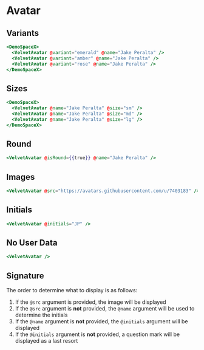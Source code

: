 # Avatar

## Variants

```hbs preview-template
<DemoSpaceX>
  <VelvetAvatar @variant="emerald" @name="Jake Peralta" />
  <VelvetAvatar @variant="amber" @name="Jake Peralta" />
  <VelvetAvatar @variant="rose" @name="Jake Peralta" />
</DemoSpaceX>
```

## Sizes

```hbs preview-template
<DemoSpaceX>
  <VelvetAvatar @name="Jake Peralta" @size="sm" />
  <VelvetAvatar @name="Jake Peralta" @size="md" />
  <VelvetAvatar @name="Jake Peralta" @size="lg" />
</DemoSpaceX>
```

## Round

```hbs preview-template
<VelvetAvatar @isRound={{true}} @name="Jake Peralta" />
```

## Images

```hbs preview-template
<VelvetAvatar @src="https://avatars.githubusercontent.com/u/7403183" />
```

## Initials

```hbs preview-template
<VelvetAvatar @initials="JP" />
```

## No User Data

```hbs preview-template
<VelvetAvatar />
```

## Signature

<!-- component-signature: velvet-avatar -->

The order to determine what to display is as follows:

1. If the `@src` argument is provided, the image will be displayed
1. If the `@src` argument is **not** provided, the `@name` argument will be used to determine the initials
1. If the `@name` argument is **not** provided, the `@initials` argument will be displayed
1. If the `@initials` argument is **not** provided, a question mark will be displayed as a last resort
